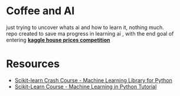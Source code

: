 # Coffee and AI
just trying to uncover whats ai and how to learn it, nothing much.   
repo created to save ma progress in learning ai , with the end goal of entering **[kaggle house prices competition](https://www.kaggle.com/competitions/house-prices-advanced-regression-techniques)**



# Resources
-   [Scikit-learn Crash Course - Machine Learning Library for Python](https://www.youtube.com/watch?v=0B5eIE_1vpU)
-   [Scikit-Learn Course - Machine Learning in Python Tutorial](https://www.youtube.com/watch?v=pqNCD_5r0IU)